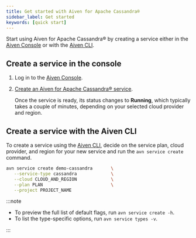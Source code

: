 ```yaml
---
title: Get started with Aiven for Apache Cassandra®
sidebar_label: Get started
keywords: [quick start]
---
```


Start using Aiven for Apache Cassandra® by creating a service either in the [Aiven Console](https://console.aiven.io/) or with the [Aiven CLI](/docs/tools/cli).

## Create a service in the console

1.  Log in to the [Aiven Console](https://console.aiven.io/).

1.  [Create an Aiven for Apache Cassandra® service](/docs/platform/howto/create_new_service).

    Once the service is ready, its status changes to **Running**, which typically takes a
    couple of minutes, depending on your selected cloud provider and region.

## Create a service with the Aiven CLI

To create a service using the
[Aiven CLI](https://github.com/aiven/aiven-client), decide on the service plan, cloud
provider, and region for your new service and run the `avn service create` command.

```bash
avn service create demo-cassandra       \
   --service-type cassandra             \
   --cloud CLOUD_AND_REGION             \
   --plan PLAN                          \
   --project PROJECT_NAME
```

:::note

- To preview the full list of default flags, run `avn service create -h`.
- To list the type-specific options, run `avn service types -v`.

:::
